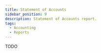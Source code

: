 ```yaml
---
title: Statement of Accounts
sidebar_position: 9
description: Statement of Accounts report.
tags:
  - Accounting
  - Reports
---
```


TODO